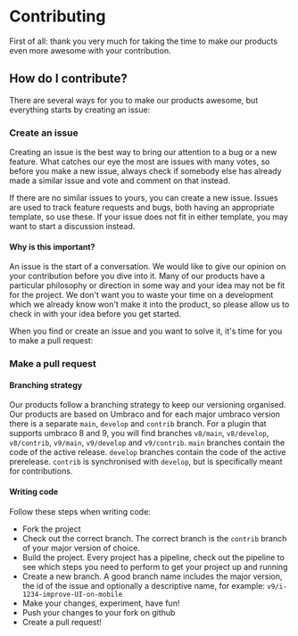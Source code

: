 Contributing
=====

First of all: thank you very much for taking the time to make our products even more awesome with your contribution.

## How do I contribute?
There are several ways for you to make our products awesome, but everything starts by creating an issue:

### Create an issue
Creating an issue is the best way to bring our attention to a bug or a new feature. What catches our eye the most are issues with many votes, so before you make a new issue, always check if somebody else has already made a similar issue and vote and comment on that instead.

If there are no similar issues to yours, you can create a new issue. Issues are used to track feature requests and bugs, both having an appropriate template, so use these. If your issue does not fit in either template, you may want to start a discussion instead.

#### Why is this important?
An issue is the start of a conversation. We would like to give our opinion on your contribution before you dive into it. Many of our products have a particular philosophy or direction in some way and your idea may not be fit for the project. We don't want you to waste your time on a development which we already know won't make it into the product, so please allow us to check in with your idea before you get started.

When you find or create an issue and you want to solve it, it's time for you to make a pull request:

### Make a pull request
#### Branching strategy
Our products follow a branching strategy to keep our versioning organised. Our products are based on Umbraco and for each major umbraco version there is a separate `main`, `develop` and `contrib` branch. For a plugin that supports umbraco 8 and 9, you will find branches `v8/main`, `v8/develop`, `v8/contrib`, `v9/main`, `v9/develop` and `v9/contrib`. `main` branches contain the code of the active release. `develop` branches contain the code of the active prerelease. `contrib` is synchronised with `develop`, but is specifically meant for contributions.

#### Writing code
Follow these steps when writing code:
- Fork the project
- Check out the correct branch. The correct branch is the `contrib` branch of your major version of choice.
- Build the project. Every project has a pipeline, check out the pipeline to see which steps you need to perform to get your project up and running
- Create a new branch. A good branch name includes the major version, the id of the issue and optionally a descriptive name, for example: `v9/i-1234-improve-UI-on-mobile`
- Make your changes, experiment, have fun!
- Push your changes to your fork on github
- Create a pull request!
